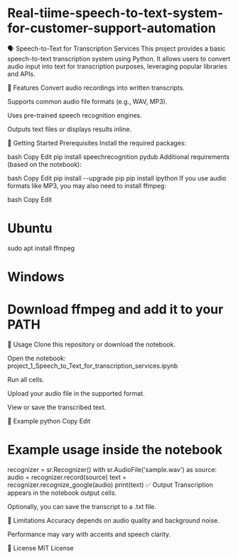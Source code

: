 # Real-tiime-speech-to-text-system-for-customer-support-automation

🗣️ Speech-to-Text for Transcription Services
This project provides a basic speech-to-text transcription system using Python. It allows users to convert audio input into text for transcription purposes, leveraging popular libraries and APIs.

📌 Features
Convert audio recordings into written transcripts.

Supports common audio file formats (e.g., WAV, MP3).

Uses pre-trained speech recognition engines.

Outputs text files or displays results inline.

🚀 Getting Started
Prerequisites
Install the required packages:

bash
Copy
Edit
pip install speechrecognition pydub
Additional requirements (based on the notebook):

bash
Copy
Edit
pip install --upgrade pip
pip install ipython
If you use audio formats like MP3, you may also need to install ffmpeg:

bash
Copy
Edit
# Ubuntu
sudo apt install ffmpeg

# Windows
# Download ffmpeg and add it to your PATH
📂 Usage
Clone this repository or download the notebook.

Open the notebook:
project_1_Speech_to_Text_for_transcription_services.ipynb

Run all cells.

Upload your audio file in the supported format.

View or save the transcribed text.

📁 Example
python
Copy
Edit
# Example usage inside the notebook
recognizer = sr.Recognizer()
with sr.AudioFile('sample.wav') as source:
    audio = recognizer.record(source)
    text = recognizer.recognize_google(audio)
print(text)
✅ Output
Transcription appears in the notebook output cells.

Optionally, you can save the transcript to a .txt file.

📌 Limitations
Accuracy depends on audio quality and background noise.

Performance may vary with accents and speech clarity.

📄 License
MIT License
